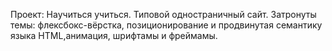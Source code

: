 Проект: Научиться учиться.
Типовой одностраничный сайт. Затронуты темы: флексбокс-вёрстка, позиционирование и продвинутая семантику языка HTML,анимация, шрифтамы и фреймамы.
